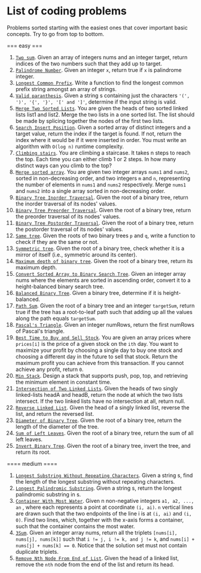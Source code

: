# List of coding problems

Problems sorted starting with the easiest ones that cover important basic concepts. Try to go from top to bottom.

=== easy ===

1. [`Two sum`](https://leetcode.com/problems/two-sum/). Given an array of integers nums and an integer target, return indices of the two numbers such that they add up to target.
2. [`Palindrome Number`](https://leetcode.com/problems/palindrome-number/). Given an integer `x`, return true if `x` is palindrome integer.
3. [`Longest Common Prefix`](https://leetcode.com/problems/longest-common-prefix/). Write a function to find the longest common prefix string amongst an array of strings.
4. [`Valid paranthesis`](https://leetcode.com/problems/valid-parentheses/). Given a string s containing just the characters `'(', ')', '{', '}', '[' and ']'`, determine if the input string is valid.
5. [`Merge Two Sorted Lists`](https://leetcode.com/problems/merge-two-sorted-lists/). You are given the heads of two sorted linked lists list1 and list2. Merge the two lists in a one sorted list. The list should be made by splicing together the nodes of the first two lists.
6. [`Search Insert Position`](https://leetcode.com/problems/search-insert-position/). Given a sorted array of distinct integers and a target value, return the index if the target is found. If not, return the index where it would be if it were inserted in order.  You must write an algorithm with `O(log n)` runtime complexity. 
7. [`Climbing stairs`](https://leetcode.com/problems/climbing-stairs/). You are climbing a staircase. It takes n steps to reach the top. Each time you can either climb 1 or 2 steps. In how many distinct ways can you climb to the top?
8. [`Merge sorted array`](https://leetcode.com/problems/merge-sorted-array/). You are given two integer arrays `nums1` and `nums2`, sorted in non-decreasing order, and two integers `m` and `n`, representing the number of elements in `nums1` and `nums2` respectively. Merge `nums1` and `nums2` into a single array sorted in non-decreasing order.
9. [`Binary Tree Inorder Traversal`](https://leetcode.com/problems/binary-tree-inorder-traversal/). Given the root of a binary tree, return the inorder traversal of its nodes' values.
9. [`Binary Tree Preorder Traversal`](https://leetcode.com/problems/binary-tree-preorder-traversal/). Given the root of a binary tree, return the preorder traversal of its nodes' values.
9. [`Binary Tree Postorder Traversal`](https://leetcode.com/problems/binary-tree-postorder-traversal/). Given the root of a binary tree, return the postorder traversal of its nodes' values.
10. [`Same tree`](https://leetcode.com/problems/same-tree/). Given the roots of two binary trees `p` and `q`, write a function to check if they are the same or not.
11. [`Symmetric tree`](https://leetcode.com/problems/symmetric-tree/). Given the root of a binary tree, check whether it is a mirror of itself (i.e., symmetric around its center).
12. [`Maximum depth of binary tree`](https://leetcode.com/problems/maximum-depth-of-binary-tree/). Given the root of a binary tree, return its maximum depth.
13. [`Convert Sorted Array to Binary Search Tree`](https://leetcode.com/problems/convert-sorted-array-to-binary-search-tree/). Given an integer array nums where the elements are sorted in ascending order, convert it to a height-balanced binary search tree.
14. [`Balanced Binary Tree`](https://leetcode.com/problems/balanced-binary-tree/). Given a binary tree, determine if it is height-balanced.
15. [`Path Sum`](https://leetcode.com/problems/path-sum/). Given the root of a binary tree and an integer `targetSum`, return true if the tree has a root-to-leaf path such that adding up all the values along the path equals `targetSum`.
16. [`Pascal's Triangle`](https://leetcode.com/problems/pascals-triangle/). Given an integer numRows, return the first numRows of Pascal's triangle.
17. [`Best Time to Buy and Sell Stock`](https://leetcode.com/problems/best-time-to-buy-and-sell-stock/). You are given an array prices where `prices[i]` is the price of a given stock on the `ith` day. You want to maximize your profit by choosing a single day to buy one stock and choosing a different day in the future to sell that stock. Return the maximum profit you can achieve from this transaction. If you cannot achieve any profit, return `0`.
18. [`Min Stack`](https://leetcode.com/problems/min-stack/). Design a stack that supports push, pop, top, and retrieving the minimum element in constant time.
19. [`Intersection of Two Linked Lists`](https://leetcode.com/problems/intersection-of-two-linked-lists/). Given the heads of two singly linked-lists headA and headB, return the node at which the two lists intersect. If the two linked lists have no intersection at all, return null.
20. [`Reverse Linked List`](https://leetcode.com/problems/reverse-linked-list/). Given the head of a singly linked list, reverse the list, and return the reversed list.
21. [`Diameter of Binary Tree`](https://leetcode.com/problems/diameter-of-binary-tree/). Given the root of a binary tree, return the length of the diameter of the tree.
22. [`Sum of Left Leaves`](https://leetcode.com/problems/sum-of-left-leaves/). Given the root of a binary tree, return the sum of all left leaves.
23. [`Invert Binary Tree`](https://leetcode.com/problems/invert-binary-tree/). Given the root of a binary tree, invert the tree, and return its root.

==== medium ====

1. [`Longest Substring Without Repeating Characters`](https://leetcode.com/problems/longest-substring-without-repeating-characters/). Given a string s, find the length of the longest substring without repeating characters.
2. [`Longest Palindromic Substring`](https://leetcode.com/problems/longest-palindromic-substring/). Given a string s, return the longest palindromic substring in s.
3. [`Container With Most Water`](https://leetcode.com/problems/container-with-most-water/). Given n non-negative integers `a1, a2, ..., an` , where each represents a point at coordinate `(i, ai)`. `n` vertical lines are drawn such that the two endpoints of the line i is at `(i, ai)` and `(i, 0)`. Find two lines, which, together with the x-axis forms a container, such that the container contains the most water.
4. [`3Sum`](https://leetcode.com/problems/3sum/). Given an integer array nums, return all the triplets `[nums[i], nums[j], nums[k]]` such that `i != j, i != k, and j != k`, and `nums[i] + nums[j] + nums[k] == 0`. Notice that the solution set must not contain duplicate triplets.
5. [`Remove Nth Node From End of List`](https://leetcode.com/problems/remove-nth-node-from-end-of-list/). Given the head of a linked list, remove the `nth` node from the end of the list and return its head.
